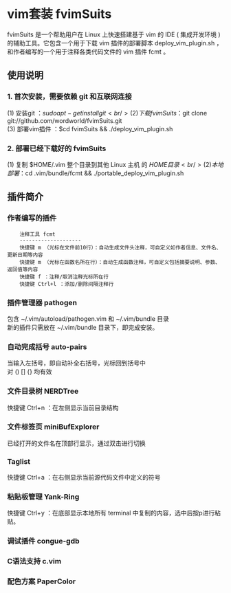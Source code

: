vim套装 fvimSuits
====================
fvimSuits 是一个帮助用户在 Linux 上快速搭建基于 vim 的 IDE ( 集成开发环境 ) 的辅助工具。它包含一个用于下载 vim 插件的部署脚本 deploy_vim_plugin.sh ，和作者编写的一个用于注释各类代码文件的 vim 插件 fcmt 。

使用说明
--------------------
### 1. 首次安装，需要依赖 git 和互联网连接
(1) 安装git		：$sudo apt-get install git <br/>
(2) 下载fvimSuits	：$git clone git://github.com/wordworld/fvimSuits.git <br/>
(3) 部署vim插件	：$cd fvimSuits && ./deploy_vim_plugin.sh <br/>
### 2. 部署已经下载好的 fvimSuits
(1) 复制 $HOME/.vim 整个目录到其他 Linux 主机 的 $HOME 目录 <br/>
(2) 本地部署		：$cd .vim/bundle/fcmt && ./portable_deploy_vim_plugin.sh

插件简介
--------------------
### 作者编写的插件
		注释工具 fcmt
		--------------------
		快捷键 m （光标在文件前10行）：自动生成文件头注释，可自定义如作者信息、文件名、更新日期等内容
		快捷键 m （光标在函数名所在行）：自动生成函数注释，可自定义包括摘要说明、参数、返回值等内容
		快捷键 f ：注释/取消注释光标所在行
		快捷键 Ctrl+l ：添加/删除间隔注释行

### 插件管理器 pathogen
包含 ~/.vim/autoload/pathogen.vim 和 ~/.vim/bundle 目录 <br/>
新的插件只需放在 ~/.vim/bundle 目录下，即完成安装。

### 自动完成括号 auto-pairs
当输入左括号，即自动补全右括号，光标回到括号中 <br/>
对 () [] {} 均有效

### 文件目录树 NERDTree
快捷键 Ctrl+n ：在左侧显示当前目录结构

### 文件标签页 miniBufExplorer
已经打开的文件名在顶部行显示，通过双击进行切换

### Taglist
快捷键 Ctrl+a ：在右侧显示当前源代码文件中定义的符号

### 粘贴板管理 Yank-Ring
快捷键 Ctrl+y ：在底部显示本地所有 terminal 中复制的内容，选中后按p进行粘贴。

### 调试插件 congue-gdb

### C语法支持 c.vim

### 配色方案 PaperColor

